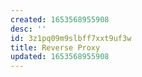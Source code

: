 ```yaml
---
created: 1653568955908
desc: ''
id: 3z1pq09m9slbff7xxt9uf3w
title: Reverse Proxy
updated: 1653568955908
---
```

   
